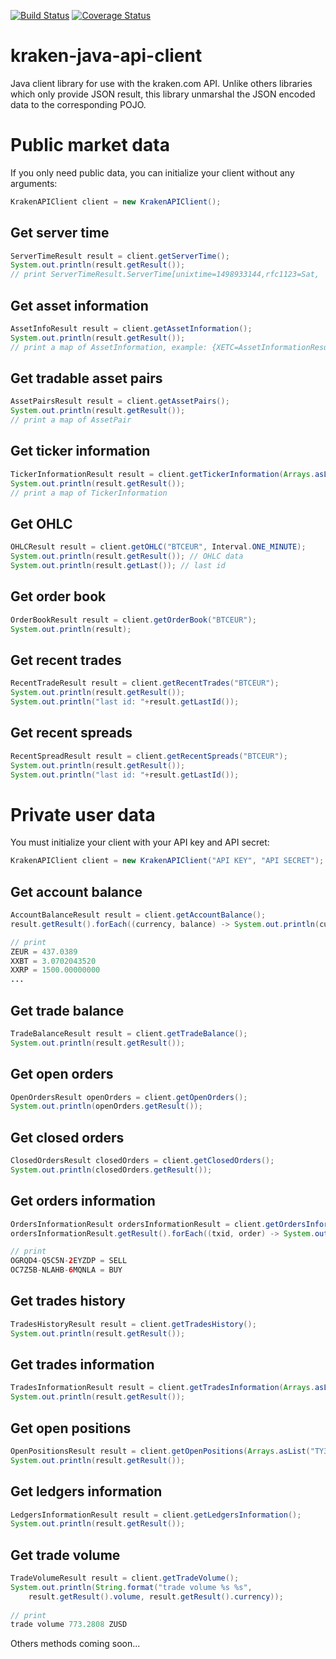 [![Build Status](https://travis-ci.org/sbouclier/kraken-java-api-client.svg?branch=master)](https://travis-ci.org/sbouclier/kraken-java-api-client)
[![Coverage Status](https://coveralls.io/repos/github/sbouclier/kraken-java-api-client/badge.svg?branch=master)](https://coveralls.io/github/sbouclier/kraken-java-api-client?branch=master)

# kraken-java-api-client
Java client library for use with the kraken.com API. Unlike others libraries which only provide JSON result, this library unmarshal the JSON encoded data to the corresponding POJO.

# Public market data

If you only need public data, you can initialize your client without any arguments:

```java
KrakenAPIClient client = new KrakenAPIClient();
```

## Get server time

```java
ServerTimeResult result = client.getServerTime();
System.out.println(result.getResult());
// print ServerTimeResult.ServerTime[unixtime=1498933144,rfc1123=Sat,  1 Jul 17 18:19:04 +0000]
```

## Get asset information

```java
AssetInfoResult result = client.getAssetInformation();
System.out.println(result.getResult());
// print a map of AssetInformation, example: {XETC=AssetInformationResult.AssetInformation[alternateName=ETC,assetClass=currency,decimals=10,displayDecimals=5], XETH=AssetInformationResult.AssetInformation[alternateName=ETH,assetClass=currency,decimals=10,displayDecimals=5],...}
```

## Get tradable asset pairs

```java
AssetPairsResult result = client.getAssetPairs();
System.out.println(result.getResult());
// print a map of AssetPair
```

## Get ticker information

```java
TickerInformationResult result = client.getTickerInformation(Arrays.asList("BTCEUR","ETHEUR"));
System.out.println(result.getResult());
// print a map of TickerInformation
```

## Get OHLC

```java
OHLCResult result = client.getOHLC("BTCEUR", Interval.ONE_MINUTE);
System.out.println(result.getResult()); // OHLC data
System.out.println(result.getLast()); // last id
```

## Get order book

```java
OrderBookResult result = client.getOrderBook("BTCEUR");
System.out.println(result);
```

## Get recent trades

```java
RecentTradeResult result = client.getRecentTrades("BTCEUR");
System.out.println(result.getResult());
System.out.println("last id: "+result.getLastId());
```

## Get recent spreads

```java
RecentSpreadResult result = client.getRecentSpreads("BTCEUR");
System.out.println(result.getResult());
System.out.println("last id: "+result.getLastId());
```

# Private user data

You must initialize your client with your API key and API secret:

```java
KrakenAPIClient client = new KrakenAPIClient("API KEY", "API SECRET");
```

## Get account balance

```java
AccountBalanceResult result = client.getAccountBalance();
result.getResult().forEach((currency, balance) -> System.out.println(currency + " = " + balance));

// print
ZEUR = 437.0389
XXBT = 3.0702043520
XXRP = 1500.00000000
...
```

## Get trade balance

```java
TradeBalanceResult result = client.getTradeBalance();
System.out.println(result.getResult());
```

## Get open orders

```java
OpenOrdersResult openOrders = client.getOpenOrders();
System.out.println(openOrders.getResult());
```

## Get closed orders

```java
ClosedOrdersResult closedOrders = client.getClosedOrders();
System.out.println(closedOrders.getResult());
```

## Get orders information

```java
OrdersInformationResult ordersInformationResult = client.getOrdersInformation(Arrays.asList("OGRQD4-Q5C5N-2EYZDP","OC7Z5B-NLAHB-6MQNLA"));
ordersInformationResult.getResult().forEach((txid, order) -> System.out.println(txid + " = " + order.description.type));

// print
OGRQD4-Q5C5N-2EYZDP = SELL
OC7Z5B-NLAHB-6MQNLA = BUY
```

## Get trades history

```java
TradesHistoryResult result = client.getTradesHistory();
System.out.println(result.getResult());
```

## Get trades information

```java
TradesInformationResult result = client.getTradesInformation(Arrays.asList("TBKW74-IIBSM-LPZRWW", "TW2JUT-MIK3P-RML5VC"));
System.out.println(result.getResult());
```

## Get open positions

```java
OpenPositionsResult result = client.getOpenPositions(Arrays.asList("TY3TFI-KXBN3-LEICZJ"));
System.out.println(result.getResult());
```

## Get ledgers information

```java
LedgersInformationResult result = client.getLedgersInformation();
System.out.println(result.getResult());
```

## Get trade volume

```java
TradeVolumeResult result = client.getTradeVolume();
System.out.println(String.format("trade volume %s %s",
    result.getResult().volume, result.getResult().currency));
    
// print
trade volume 773.2808 ZUSD
```

Others methods coming soon...